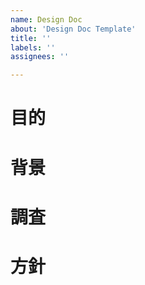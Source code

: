 ```yaml
---
name: Design Doc
about: 'Design Doc Template'
title: ''
labels: ''
assignees: ''

---
```


# 目的
<!-- ユーザーストーリーを簡潔に記述してください -->
<!--
<ユーザーの種類（Who）>として、
<機能や性能（What）>がほしい。
それは<ビジネス価値（Why）>のためだ。
-->

# 背景
<!-- ユーザーストーリーの背後にあるニーズや詳細情報を記述してください。 -->

# 調査
<!-- ユーザーストーリーの達成に向けた情報の整理や、調査内容を簡潔に記述してください。-->

# 方針
<!-- ユーザーストーリーの達成に向けた要件や設計、受け入れ条件などを記述してください。 -->
<!--
- 受け入れ条件
  - [ ] Criteria 1
  - [ ] Criteria 2
  - [ ] Criteria 3
-->
